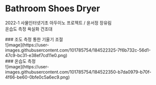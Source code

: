 # Bathroom Shoes Dryer

2022-1 사물인터넷기초 아두이노 프로젝트 / 윤서정 장유림 <br>
온습도 측정 욕실화 건조대

<p>
### 조도 측정 통한 기울기 조절 <br>
![image](https://user-images.githubusercontent.com/101785754/184522325-7f6b732c-56d1-47c9-bc31-e38ef7cd11e0.png)
<br>
### 온습도 측정 <br>
![image](https://user-images.githubusercontent.com/101785754/184522350-b7da0979-b70f-4f66-be60-0bfe0c5a6ec9.png)

